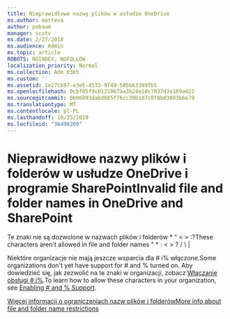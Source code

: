 ```yaml
---
title: Nieprawidłowe nazwy plików w usłudze OneDrive
ms.author: matteva
author: pebaum
manager: scotv
ms.date: 2/27/2018
ms.audience: Admin
ms.topic: article
ROBOTS: NOINDEX, NOFOLLOW
localization_priority: Normal
ms.collection: Adm_O365
ms.custom: ''
ms.assetid: 1e27cb97-e3e5-4533-9f49-585b63399fb5
ms.openlocfilehash: 0cbf05f9c0121867aa3b24a10c7037d3a189ad22
ms.sourcegitcommit: 0b06093dabd685f76cc39b1d7c0f8b03883b6e79
ms.translationtype: MT
ms.contentlocale: pl-PL
ms.lasthandoff: 10/25/2019
ms.locfileid: "36498209"
---
```

# <a name="invalid-file-and-folder-names-in-onedrive-and-sharepoint"></a><span data-ttu-id="052e7-102">Nieprawidłowe nazwy plików i folderów w usłudze OneDrive i programie SharePoint</span><span class="sxs-lookup"><span data-stu-id="052e7-102">Invalid file and folder names in OneDrive and SharePoint</span></span>

<span data-ttu-id="052e7-103">Te znaki nie są dozwolone w nazwach plików i folderów \* " \< \> :?</span><span class="sxs-lookup"><span data-stu-id="052e7-103">These characters aren't allowed in file and folder names " \* : \< \> ?</span></span> <span data-ttu-id="052e7-104">/ \ |</span><span class="sxs-lookup"><span data-stu-id="052e7-104"></span></span> 
  
<span data-ttu-id="052e7-105">Niektóre organizacje nie mają jeszcze wsparcia dla # i% włączone.</span><span class="sxs-lookup"><span data-stu-id="052e7-105">Some organizations don't yet have support for # and % turned on.</span></span> <span data-ttu-id="052e7-106">Aby dowiedzieć się, jak zezwolić na te znaki w organizacji, zobacz [Włączanie obsługi # i%](https://go.microsoft.com/fwlink/?linkid=862611).</span><span class="sxs-lookup"><span data-stu-id="052e7-106">To learn how to allow these characters in your organization, see [Enabling # and % Support](https://go.microsoft.com/fwlink/?linkid=862611).</span></span> 
  
[<span data-ttu-id="052e7-107">Więcej informacji o ograniczeniach nazw plików i folderów</span><span class="sxs-lookup"><span data-stu-id="052e7-107">More info about file and folder name restrictions</span></span>](https://go.microsoft.com/fwlink/?linkid=866430)
  

